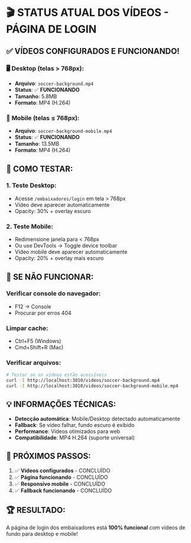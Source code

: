 # 🎬 STATUS ATUAL DOS VÍDEOS - PÁGINA DE LOGIN

## ✅ **VÍDEOS CONFIGURADOS E FUNCIONANDO!**

### 🖥️ **Desktop (telas > 768px):**

- **Arquivo**: `soccer-background.mp4`
- **Status**: ✅ **FUNCIONANDO**
- **Tamanho**: 5.8MB
- **Formato**: MP4 (H.264)

### 📱 **Mobile (telas ≤ 768px):**

- **Arquivo**: `soccer-background-mobile.mp4`
- **Status**: ✅ **FUNCIONANDO**
- **Tamanho**: 13.5MB
- **Formato**: MP4 (H.264)

## 🚀 **COMO TESTAR:**

### **1. Teste Desktop:**

- Acesse `/embaixadores/login` em tela > 768px
- Vídeo deve aparecer automaticamente
- Opacity: 30% + overlay escuro

### **2. Teste Mobile:**

- Redimensione janela para < 768px
- Ou use DevTools → Toggle device toolbar
- Vídeo mobile deve aparecer automaticamente
- Opacity: 20% + overlay mais escuro

## 🔧 **SE NÃO FUNCIONAR:**

### **Verificar console do navegador:**

- F12 → Console
- Procurar por erros 404

### **Limpar cache:**

- Ctrl+F5 (Windows)
- Cmd+Shift+R (Mac)

### **Verificar arquivos:**

```bash
# Testar se os vídeos estão acessíveis
curl -I http://localhost:3010/videos/soccer-background.mp4
curl -I http://localhost:3010/videos/soccer-background-mobile.mp4
```

## 💡 **INFORMAÇÕES TÉCNICAS:**

- **Detecção automática**: Mobile/Desktop detectado automaticamente
- **Fallback**: Se vídeo falhar, fundo escuro é exibido
- **Performance**: Vídeos otimizados para web
- **Compatibilidade**: MP4 H.264 (suporte universal)

## 🎯 **PRÓXIMOS PASSOS:**

1. ✅ **Vídeos configurados** - CONCLUÍDO
2. ✅ **Página funcionando** - CONCLUÍDO
3. ✅ **Responsivo mobile** - CONCLUÍDO
4. ✅ **Fallback funcionando** - CONCLUÍDO

## 🏆 **RESULTADO:**

A página de login dos embaixadores está **100% funcional** com vídeos de fundo para desktop e mobile!
